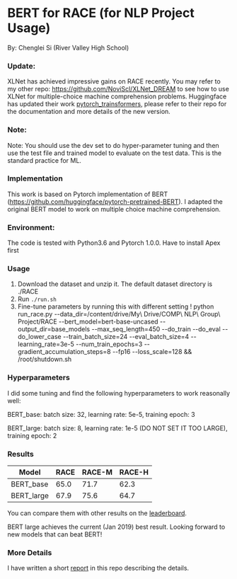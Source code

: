 # BERT for RACE (for NLP Project Usage)

By: Chenglei Si (River Valley High School)

### Update:
XLNet has achieved impressive gains on RACE recently. You may refer to my other repo: https://github.com/NoviScl/XLNet_DREAM to see how to use XLNet for multiple-choice machine comprehension problems. Huggingface has updated their work [pytorch_trainsformers](https://github.com/huggingface/pytorch-transformers), please refer to their repo for the documentation and more details of the new version. 

### Note:
Note: You should use the dev set to do hyper-parameter tuning and then use the test file and trained model to evaluate on the test data. This is the standard practice for ML.

### Implementation
This work is based on Pytorch implementation of BERT (https://github.com/huggingface/pytorch-pretrained-BERT). I adapted the original BERT model to work on multiple choice machine comprehension.

### Environment:
The code is tested with Python3.6 and Pytorch 1.0.0.
Have to install Apex first

### Usage
1. Download the dataset and unzip it. The default dataset directory is ./RACE
2. Run ```./run.sh```
3. Fine-tune parameters by running this with different setting
! python run_race.py --data_dir=/content/drive/My\ Drive/COMP\ NLP\ Group\ Project/RACE --bert_model=bert-base-uncased --output_dir=base_models --max_seq_length=450 --do_train --do_eval --do_lower_case --train_batch_size=24 --eval_batch_size=4 --learning_rate=3e-5 --num_train_epochs=3 --gradient_accumulation_steps=8 --fp16 --loss_scale=128 && /root/shutdown.sh

### Hyperparameters
I did some tuning and find the following hyperparameters to work reasonally well:

BERT_base: batch size: 32, learning rate: 5e-5, training epoch: 3

BERT_large: batch size: 8, learning rate: 1e-5 (DO NOT SET IT TOO LARGE), training epoch: 2

### Results
Model | RACE | RACE-M | RACE-H 
--- | --- | --- | --- |
BERT_base | 65.0 | 71.7 | 62.3 
BERT_large | 67.9 | 75.6 | 64.7

You can compare them with other results on the [leaderboard](http://www.qizhexie.com/data/RACE_leaderboard).

BERT large achieves the current (Jan 2019) best result. Looking forward to new models that can beat BERT!

### More Details
I have written a short [report](./BERT_RACE.pdf) in this repo describing the details.




